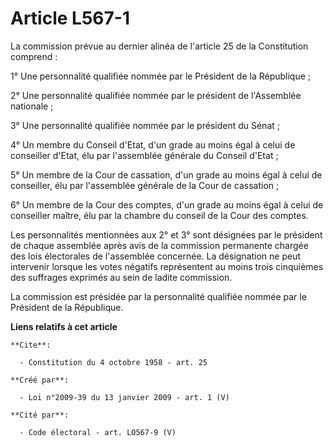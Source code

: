 # Article L567-1

La commission prévue au dernier alinéa de l'article 25 de la Constitution comprend : 

1° Une personnalité qualifiée nommée par le Président de la République ; 

2° Une personnalité qualifiée nommée par le président de l'Assemblée nationale ; 

3° Une personnalité qualifiée nommée par le président du Sénat ; 

4° Un membre du Conseil d'Etat, d'un grade au moins égal à celui de conseiller d'Etat, élu par l'assemblée générale du
Conseil d'Etat ; 

5° Un membre de la Cour de cassation, d'un grade au moins égal à celui de conseiller, élu par l'assemblée générale de la Cour
de cassation ; 

6° Un membre de la Cour des comptes, d'un grade au moins égal à celui de conseiller maître, élu par la chambre du conseil de
la Cour des comptes. 

Les personnalités mentionnées aux 2° et 3° sont désignées par le président de chaque assemblée après avis de la commission
permanente chargée des lois électorales de l'assemblée concernée. La désignation ne peut intervenir lorsque les votes
négatifs représentent au moins trois cinquièmes des suffrages exprimés au sein de ladite commission. 

La commission est présidée par la personnalité qualifiée nommée par le Président de la République.

**Liens relatifs à cet article**

	**Cite**:

	  - Constitution du 4 octobre 1958 - art. 25

	**Créé par**:

	  - Loi n°2009-39 du 13 janvier 2009 - art. 1 (V)

	**Cité par**:

	  - Code électoral - art. LO567-9 (V)
